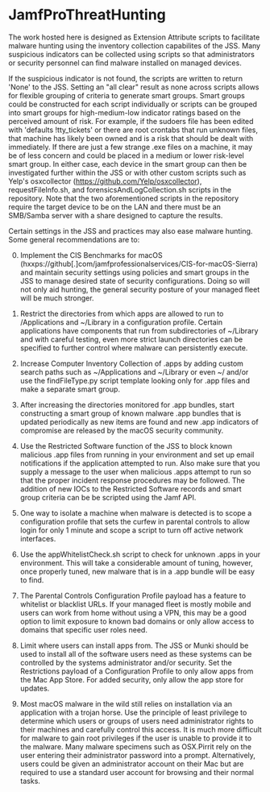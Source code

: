 # JamfProThreatHunting

The work hosted here is designed as Extension Attribute scripts to facilitate malware hunting using the inventory collection 
capabilites of the JSS. Many suspicious indicators can be collected using scripts so that administrators or security 
personnel can find malware installed on managed devices. 

If the suspicious indicator is not found, the scripts are written to return 'None' to the JSS. Setting an "all clear" result 
as none across scripts allows for flexible grouping of criteria to generate smart groups. Smart groups could be
constructed for each script individually or scripts can be grouped into smart groups for high-medium-low indicator ratings
based on the perceived amount of risk. For example, if the sudoers file has been edited with 'defaults !tty_tickets' or there 
are root crontabs that run unknown files, that machine has likely been owned and is a risk that should be dealt with 
immediately. If there are just a few strange .exe files on a machine, it may be of less concern and could be placed in a 
medium or lower risk-level smart group. In either case, each device in the smart group can then be investigated further 
within the JSS or with other custom scripts such as Yelp's osxcollector (https://github.com/Yelp/osxcollector), 
requestFileInfo.sh, and forensicsAndLogCollection.sh scripts in the repository. Note that the two aforementioned scripts in
the repository require the target device to be on the LAN and there must be an SMB/Samba server with a share designed to
capture the results.

Certain settings in the JSS and practices may also ease malware hunting. Some general recommendations are to:

  0. Implement the CIS Benchmarks for macOS (hxxps://github[.]com/jamfprofessionalservices/CIS-for-macOS-Sierra) and 
     maintain security settings using policies and smart groups in the JSS to manage desired state of security 
     configurations. Doing so will not only aid hunting, the general security posture of your managed fleet will be much
     stronger.
  
  1. Restrict the directories from which apps are allowed to run to /Applications and ~/Library in a configuration profile.
     Certain applications have components that run from subdirectories of ~/Library and with careful testing, even more 
     strict launch directories can be specified to further control where malware can persistently execute.
     
  2. Increase Computer Inventory Collection of .apps by adding custom search paths such as ~/Applications and ~/Library or 
     even ~/ and/or use the findFileType.py script template looking only for .app files and make a separate smart group.
     
  3. After increasing the directories monitored for .app bundles, start constructing a smart group of known malware .app 
     bundles that is updated periodically as new items are found and new .app indicators of compromise are released by the 
     macOS security community. 
     
  4. Use the Restricted Software function of the JSS to block known malicious .app files from running in your environment and 
     set up email notifications if the application attempted to run. Also make sure that you supply a message to the user 
     when malicious .apps attempt to run so that the proper incident response procedures may be followed. The addition of new 
     IOCs to the Restricted Software records and smart group criteria can be be scripted using the Jamf API.
     
  5. One way to isolate a machine when malware is detected is to scope a configuration profile that sets the curfew in 
     parental controls to allow login for only 1 minute and scope a script to turn off active network interfaces.
     
  6. Use the appWhitelistCheck.sh script to check for unknown .apps in your environment. This will take a considerable amount
     of tuning, however, once properly tuned, new malware that is in a .app bundle will be easy to find.
     
  7. The Parental Controls Configuration Profile payload has a feature to whitelist or blacklist URLs. If your managed fleet
     is mostly mobile and users can work from home without using a VPN, this may be a good option to limit exposure to known
     bad domains or only allow access to domains that specific user roles need.
     
  8. Limit where users can install apps from. The JSS or Munki should be used to install all of the software users need as
     these systems can be controlled by the systems administrator and/or security. Set the Restrictions payload of a 
     Configuration Profile to only allow apps from the Mac App Store. For added security, only allow the app store for 
     updates. 

  9. Most macOS malware in the wild still relies on installation via an application with a trojan horse. Use the principle of 
     least privilege to determine which users or groups of users need administrator rights to their machines and carefully 
     control this access. It is much more difficult for malware to gain root privileges if the user is unable to provide it 
     to the malware. Many malware specimens such as OSX.Pirrit rely on the user entering their administrator password into a 
     prompt. Alternatively, users could be given an administrator account on their Mac but are required to use a standard
     user account for browsing and their normal tasks.
